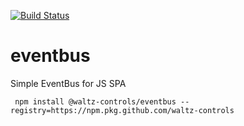 [![Build Status](https://travis-ci.org/waltz-controls/eventbus.svg?branch=master)](https://travis-ci.org/waltz-controls/eventbus)

# eventbus
Simple EventBus for JS SPA

```
 npm install @waltz-controls/eventbus --registry=https://npm.pkg.github.com/waltz-controls
```
